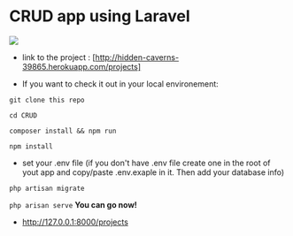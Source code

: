 # CRUD app using Laravel

<img src="https://itsolutionstuff.com/upload/laravel-8-inertia-crud-app.gif">


- link to the project : [http://hidden-caverns-39865.herokuapp.com/projects]

- If you want to check it out in your local environement:

``git clone this repo
``

``cd CRUD
``

``composer install && npm run
``

``npm install
``
- set your .env file (if you don't have .env file create one in the root of yout app and copy/paste .env.exaple in it. Then add your database info)

`` php artisan migrate
``

`` php arisan serve
``
**You can go now!**

-  http://127.0.0.1:8000/projects


